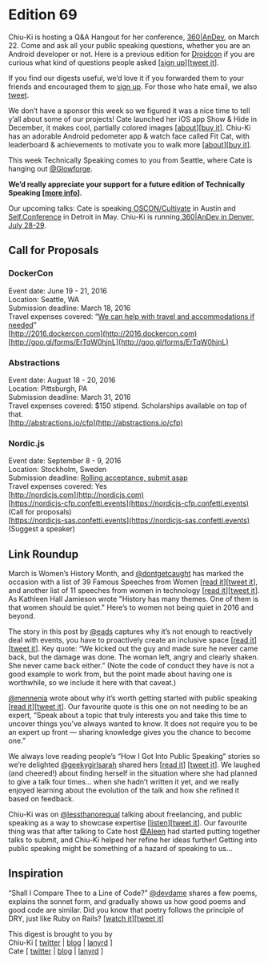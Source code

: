 # Edition 69

Chiu-Ki is hosting a Q&A Hangout for her conference, [360|AnDev](http://360andev.com/call-for-papers/), on March 22. Come and ask all your public speaking questions, whether you are an Android developer or not. Here is a previous edition for [Droidcon](https://www.youtube.com/watch?v=x6sbrgZz-_o) if you are curious what kind of questions people asked [[sign up](https://plus.google.com/events/cjmklls3l9b9d391hjj5fl3umt8)][[tweet it](https://twitter.com/360andev/status/703658707725320192)].  

If you find our digests useful, we’d love it if you forwarded them to your friends and encouraged them to [sign up](http://tinyletter.com/techspeak). For those who hate email, we also [tweet](https://twitter.com/techspeakdigest).  

We don’t have a sponsor this week so we figured it was a nice time to tell y’all about some of our projects! Cate launched her iOS app Show & Hide in December, it makes cool, partially colored images [[about](http://www.catehuston.com/blog/2015/12/09/launching-show-hide/)][[buy it](https://itunes.apple.com/us/app/show-hide/id950349795?ls=1&mt=8)]. Chiu-Ki has an adorable Android pedometer app & watch face called Fit Cat, with leaderboard & achievements to motivate you to walk more [[about](http://blog.sqisland.com/search/label/fitcat)][[buy it](https://play.google.com/store/apps/details?id=com.sqisland.fitcat)].  

This week Technically Speaking comes to you from Seattle, where Cate is hanging out [@Glowforge](https://twitter.com/glowforge).  

**We’d really appreciate your support for a future edition of Technically Speaking [[more info](http://www.techspeak.email/sponsorship/)].**  

Our upcoming talks: Cate is speaking[  OSCON/Cultivate](http://conferences.oreilly.com/oscon/open-source-us/) in Austin and[  Self.Conference](http://selfconference.org/) in Detroit in May. Chiu-Ki is running[  360|AnDev in Denver, July 28-29](http://360andev.com/).  

## Call for Proposals  

### DockerCon  
Event date: June 19 - 21, 2016  
Location: Seattle, WA  
Submission deadline: March 18, 2016  
Travel expenses covered: “[We can help with travel and accommodations if needed](https://twitter.com/DockerCon/status/701557656134119424)”  
[http://2016.dockercon.com](http://2016.dockercon.com)  
[http://goo.gl/forms/ErTqW0hjnL](http://goo.gl/forms/ErTqW0hjnL)  

### Abstractions  
Event date: August 18 - 20, 2016  
Location: Pittsburgh, PA  
Submission deadline: March 31, 2016  
Travel expenses covered: $150 stipend. Scholarships available on top of that.  
[http://abstractions.io/cfp](http://abstractions.io/cfp)  

### Nordic.js  
Event date: September 8 - 9, 2016  
Location: Stockholm, Sweden  
Submission deadline: [Rolling acceptance, submit asap](https://twitter.com/nordicjs/status/703132231401734144)  
Travel expenses covered: Yes  
[http://nordicjs.com](http://nordicjs.com)  
[https://nordicjs-cfp.confetti.events](https://nordicjs-cfp.confetti.events) (Call for proposals)  
[https://nordicjs-sas.confetti.events](https://nordicjs-sas.confetti.events) (Suggest a speaker)  

## Link Roundup  

March is Women’s History Month, and [@dontgetcaught](https://twitter.com/dontgetcaught) has marked the occasion with a list of 39 Famous Speeches from Women [[read it](http://eloquentwoman.blogspot.com/2016/03/39-famous-speeches-by-women-to-open.html)][[tweet it](https://twitter.com/home?status=39%20famous%20speeches%20by%20women%20to%20open%20%23WomensHistoryMonth%20by%20%40dontgetcaught%20http%3A//bit.ly/22hlgQX%20via%20%40techspeakdigest)], and another list of 11 speeches from women in technology [[read it](http://eloquentwoman.blogspot.com/2016/03/11-famous-speeches-by-women-in.html)][[tweet it](https://twitter.com/home?status=11%20famous%20speeches%20by%20women%20in%20engineering%20%26%20technology%20by%20%40dontgetcaught%20http%3A//bit.ly/1MjvG9q%20via%20%40techspeakdigest)]. As Kathleen Hall Jamieson wrote "History has many themes. One of them is that women should be quiet." Here’s to women not being quiet in 2016 and beyond.  

The story in this post by [@eads](https://twitter.com/eads) captures why it’s not enough to reactively deal with events, you have to proactively create an inclusive space [[read it](https://medium.com/@davideads/coding-standards-2-origin-stories-f079439ff23a#.yulzbfgda)][[tweet it](https://twitter.com/home?status=Proactively%20create%20an%20inclusive%20space%20by%20%40eads%20http%3A//bit.ly/21itKFb%20via%20%40techspeakdigest)]. Key quote: “We kicked out the guy and made sure he never came back, but the damage was done. The woman left, angry and clearly shaken. She never came back either.” (Note the code of conduct they have is not a good example to work from, but the point made about having one is worthwhile, so we include it here with that caveat.)  

[@mennenia](https://twitter.com/mennenia) wrote about why it’s worth getting started with public speaking [[read it](http://artsy.github.io/blog/2016/03/09/public-speaking-part1-is-it-for-me/)][[tweet it](https://twitter.com/home?status=Public%20Speaking%20-%20Part%201%3A%20Is%20It%20For%20Me?%20by%20%40mennenia%20http%3A//bit.ly/1LnBsfr%20via%20%40techspeakdigest)]. Our favourite quote is this one on not needing to be an expert, “Speak about a topic that truly interests you and take this time to uncover things you’ve always wanted to know. It does not require you to be an expert up front — sharing knowledge gives you the chance to become one.”  

We always love reading people’s “How I Got Into Public Speaking” stories so we’re delighted [@geekygirlsarah](https://twitter.com/geekygirlsarah) shared hers [[read it](https://medium.com/@geekygirlsarah/my-adventures-of-my-first-year-of-conference-speaking-f61def383e27)] [[tweet it](https://twitter.com/home?status=My%20Adventures%20of%20My%20First%20Year%20of%20Conference%20Speaking%20by%20%40geekygirlsarah%20http%3A//bit.ly/21UNzrG%20via%20%40techspeakdigest)]. We laughed (and cheered!) about finding herself in the situation where she had planned to give a talk four times… when she hadn’t written it yet, and we really enjoyed learning about the evolution of the talk and how she refined it based on feedback.  

Chiu-Ki was on [@lessthanorequal](https://twitter.com/lessthanorequal) talking about freelancing, and public speaking as a way to showcase expertise [[listen](https://www.relay.fm/ltoe/82)][[tweet it](https://twitter.com/home?status=Public%20speaking%20tips%20from%20%40chiuki%20on%20%40lessthanorequal%20http%3A//bit.ly/1U2Vfnr%20via%20%40techspeakdigest)]. Our favourite thing was that after talking to Cate host [@Aleen](https://twitter.com/aleen?lang=en-gb) had started putting together talks to submit, and Chiu-Ki helped her refine her ideas further! Getting into public speaking might be something of a hazard of speaking to us…  

## Inspiration  

“Shall I Compare Thee to a Line of Code?” [@devdame](https://twitter.com/devdame) shares a few poems, explains the sonnet form, and gradually shows us how good poems and good code are similar. Did you know that poetry follows the principle of DRY, just like Ruby on Rails? [[watch it](https://www.youtube.com/watch?v=KvFRf8aDrrU)][[tweet it](https://twitter.com/home?status=Shall%20I%20Compare%20Thee%20to%20a%20Line%20of%20Code?%20by%20%40devdame%0Ahttps%3A//youtu.be/KvFRf8aDrrU%20via%20%40techspeakdigest)]  

This digest is brought to you by  
Chiu-Ki [ [twitter](https://twitter.com/chiuki) | [blog](http://blog.sqisland.com/) | [lanyrd](http://lanyrd.com/profile/chiuki/) ]  
Cate [ [twitter](https://twitter.com/catehstn) | [blog](http://www.catehuston.com/blog/) | [lanyrd](http://lanyrd.com/profile/catehstn/) ]